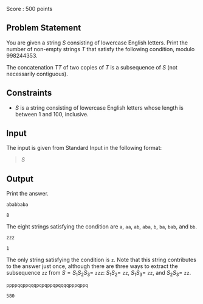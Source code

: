 Score : $500$ points

## Problem Statement

You are given a string $S$ consisting of lowercase English letters.
Print the number of non-empty strings $T$ that satisfy the following condition, modulo $998244353$.

The concatenation $TT$ of two copies of $T$ is a subsequence of $S$ (not necessarily contiguous).

## Constraints

- $S$ is a string consisting of lowercase English letters whose length is between $1$ and $100$, inclusive.

## Input

The input is given from Standard Input in the following format:

> $S$

## Output

Print the answer.

```input1
ababbaba
```

```output1
8
```

The eight strings satisfying the condition are `a`, `aa`, `ab`, `aba`, `b`, `ba`, `bab`, and `bb`.

```input2
zzz
```

```output2
1
```

The only string satisfying the condition is `z`.
Note that this string contributes to the answer just once, although there are three ways to extract the subsequence `zz` from $S = S_1S_2S_3 =$ `zzz`:  $S_1S_2 =$ `zz`, $S_1S_3 =$ `zz`, and $S_2S_3 =$ `zz`.

```input3
ppppqqppqqqpqpqppqpqqqqpppqppq
```

```output3
580
```
